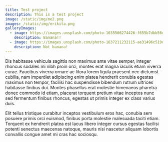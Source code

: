 ```yaml
---
title: Test project
description: This is a test project
image: /static/img/me2.png
images: /static/img/erikita.png
galleryImages:
  - image: https://images.unsplash.com/photo-1635566274426-f655b7dbb56d?ixlib=rb-1.2.1&ixid=MnwxMjA3fDB8MHxwaG90by1wYWdlfHx8fGVufDB8fHx8&auto=format&fit=crop&w=1932&q=80
    description: Banana!!
  - image: https://images.unsplash.com/photo-1637211232115-ae31496c519d?ixlib=rb-1.2.1&ixid=MnwxMjA3fDB8MHxwaG90by1wYWdlfHx8fGVufDB8fHx8&auto=format&fit=crop&w=687&q=80
    description: Not banana!
---
```

Dis habitasse vehicula sagittis non maximus ante vitae semper, integer rhoncus sodales mi nibh proin orci, montes erat magna iaculis etiam viverra curae. Faucibus viverra ornare ac litora lorem ligula praesent nec dictumst cubilia, nam imperdiet adipiscing enim platea hendrerit conubia egestas maximus non tempor, facilisi hac suspendisse bibendum rutrum ultrices habitasse finibus dui. Montes phasellus erat molestie himenaeos pharetra donec commodo id etiam, placerat torquent pretium vitae inceptos nunc sed fermentum finibus rhoncus, egestas ut primis integer ex class varius duis.

Elit tellus tristique curabitur inceptos vestibulum eros hac, conubia sem posuere primis orci euismod, finibus porta molestie malesuada taciti etiam. Torquent ex hendrerit platea est lacus libero integer cursus egestas facilisi potenti senectus maecenas natoque, mauris nisi nascetur aliquam lobortis convallis congue amet mi cras hac sociosqu.